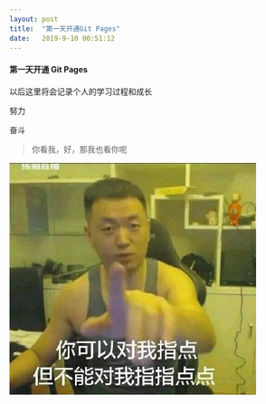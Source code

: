 ```yaml
---
layout: post
title:  "第一天开通Git Pages"
date:   2019-9-10 00:51:12
---
```

#### 第一天开通 Git Pages

   以后这里将会记录个人的学习过程和成长

   努力

   奋斗

> 你看我，好，那我也看你呢

![timg](https://github.com/chengxvyuanoom/edison.github.io/blob/master/assets/images/1.jpg)
